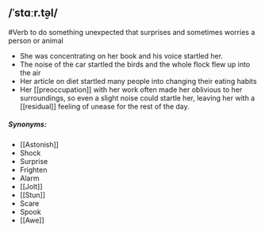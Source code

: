 ## /ˈstɑːr.t̬əl/ 
#Verb
to do something unexpected that surprises and sometimes worries a person or animal

- She was concentrating on her book and his voice startled her.
- The noise of the car startled the birds and the whole flock flew up into the air
- Her article on diet startled many people into changing their eating habits
- Her [[preoccupation]] with her work often made her oblivious to her surroundings, so even a slight noise could startle her, leaving her with a [[residual]] feeling of unease for the rest of the day.

##### Synonyms:
- [[Astonish]]
- Shock
- Surprise
- Frighten
- Alarm
- [[Jolt]]
- [[Stun]]
- Scare
- Spook
- [[Awe]]
